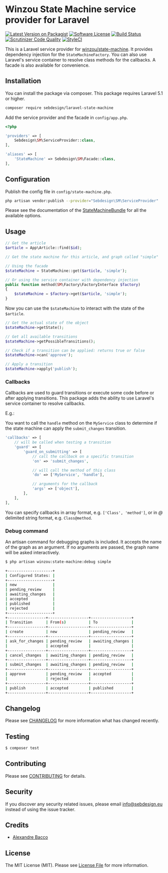 # Winzou State Machine service provider for Laravel

[![Latest Version on Packagist](https://img.shields.io/packagist/v/sebdesign/laravel-state-machine.svg?style=flat-square)](https://packagist.org/packages/sebdesign/laravel-state-machine)
[![Software License](https://img.shields.io/badge/license-MIT-brightgreen.svg?style=flat-square)](LICENSE.md)
[![Build Status](https://img.shields.io/travis/sebdesign/laravel-state-machine/master.svg?style=flat-square)](https://travis-ci.org/sebdesign/laravel-state-machine)
[![Scrutinizer Code Quality](https://img.shields.io/scrutinizer/g/sebdesign/laravel-state-machine/master.svg?style=flat-square)](https://scrutinizer-ci.com/g/sebdesign/laravel-state-machine/?branch=master)
[![StyleCI](https://styleci.io/repos/78893356/shield?style=flat-square)](https://styleci.io/repos/78893356)

This is a Laravel service provider for [winzou/state-machine](https://github.com/winzou/state-machine). It provides dependency injection for the `StateMachineFactory`. You can also use Laravel's service container to resolve class methods for the callbacks. A facade is also available for convenience.

## Installation

You can install the package via composer. This package requires Laravel 5.1 or higher.

``` bash
composer require sebdesign/laravel-state-machine
```

Add the service provider and the facade in `config/app.php`.

``` php
<?php

'providers' => [
    Sebdesign\SM\ServiceProvider::class,
],

'aliases' => [
    'StateMachine' => Sebdesign\SM\Facade::class,
],
```

## Configuration

Publish the config file in `config/state-machine.php`.

``` bash
php artisan vendor:publish --provider="Sebdesign\SM\ServiceProvider"
```

Please see the documentation of the [StateMachineBundle](https://github.com/winzou/StateMachineBundle) for all the available options.

## Usage

``` php
// Get the article
$article = App\Article::find($id);

// Get the state machine for this article, and graph called "simple"

// Using the facade
$stateMachine = StateMachine::get($article, 'simple');

// Or using the service container with dependency injection
public function method(SM\Factory\FactoryInterface $factory)
{
    $stateMachine = $factory->get($article, 'simple');
}
```

Now you can use the `$stateMachine` to interact with the state of the `$article`.

``` php
// Get the actual state of the object
$stateMachine->getState();

// Get all available transitions
$stateMachine->getPossibleTransitions();

// Check if a transition can be applied: returns true or false
$stateMachine->can('approve');

// Apply a transition
$stateMachine->apply('publish');
```

### Callbacks

Callbacks are used to guard transitions or execute some code before or after applying transitions. This package adds the ability to use Laravel's service container to resolve callbacks.

E.g.:

You want to call the `handle` method on the `MyService` class to determine if the state machine can apply the `submit_changes` transition.

```php
'callbacks' => [
    // will be called when testing a transition
    'guard' => [
        'guard_on_submitting' => [
            // call the callback on a specific transition
            'on' => 'submit_changes',

            // will call the method of this class
            'do' => ['MyService', 'handle'],

            // arguments for the callback
            'args' => ['object'],
        ],
    ],
],
```

You can specify callbacks in array format, e.g. `['Class', 'method']`, or in *@* delimited string format, e.g. `Class@method`.

### Debug command

An artisan command for debugging graphs is included. It accepts the name of the graph as an argument. If no arguments are passed, the graph name will be asked interactively.

```bash
$ php artisan winzou:state-machine:debug simple

+--------------------+
| Configured States: |
+--------------------+
| new                |
| pending_review     |
| awaiting_changes   |
| accepted           |
| published          |
| rejected           |
+--------------------+
+-----------------+------------------+------------------+
| Transition      | From(s)          | To               |
+-----------------+------------------+------------------+
| create          | new              | pending_review   |
+-----------------+------------------+------------------+
| ask_for_changes | pending_review   | awaiting_changes |
|                 | accepted         |                  |
+-----------------+------------------+------------------+
| cancel_changes  | awaiting_changes | pending_review   |
+-----------------+------------------+------------------+
| submit_changes  | awaiting_changes | pending_review   |
+-----------------+------------------+------------------+
| approve         | pending_review   | accepted         |
|                 | rejected         |                  |
+-----------------+------------------+------------------+
| publish         | accepted         | published        |
+-----------------+------------------+------------------+
```

## Changelog

Please see [CHANGELOG](CHANGELOG.md) for more information what has changed recently.

## Testing

``` bash
$ composer test
```

## Contributing

Please see [CONTRIBUTING](CONTRIBUTING.md) for details.

## Security

If you discover any security related issues, please email info@sebdesign.eu instead of using the issue tracker.

## Credits

- [Alexandre Bacco](https://github.com/winzou)

## License

The MIT License (MIT). Please see [License File](LICENSE.md) for more information.
